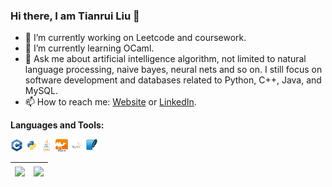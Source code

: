 ### Hi there, I am Tianrui Liu 👋

- 🔭 I’m currently working on Leetcode and coursework.
- 🌱 I’m currently learning OCaml.
- 💬 Ask me about artificial intelligence algorithm, not limited to natural language processing, naive bayes, neural nets and so on. I still focus on software development and databases related to Python, C++, Java, and MySQL.
- 📫 How to reach me: [Website](https://liutianrui.me/about/) or [LinkedIn](https://www.linkedin.com/in/tianrui-l-095633176/).

**Languages and Tools:**

<code><img height="20" src="https://raw.githubusercontent.com/github/explore/main/topics/cpp/cpp.png"></code>
<code><img height="20" src="https://raw.githubusercontent.com/github/explore/main/topics/python/python.png"></code>
<code><img height="20" src="https://raw.githubusercontent.com/github/explore/main/topics/java/java.png"></code>
<code><img height="20" src="https://raw.githubusercontent.com/github/explore/main/topics/ocaml/ocaml.png"></code>
<code><img height="20" src="https://raw.githubusercontent.com/github/explore/main/topics/mysql/mysql.png"></code>
<code><img height="20" src="https://raw.githubusercontent.com/github/explore/main/topics/sqlite/sqlite.png"></code>

| <img align="center" src="https://github-readme-stats.vercel.app/api?username=liutiantian233&hide=contribs,prs,issues&count_private=true&show_icons=true&include_all_commits=true&hide_border=true"> | <img align="center" src="https://github-readme-stats.vercel.app/api/top-langs/?username=liutiantian233&hide_border=true&layout=compact"> |
| - | -|

